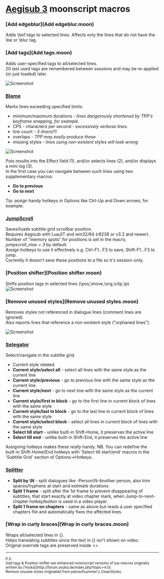 [Aegisub 3](https://github.com/Aegisub/Aegisub) moonscript macros
========

### [Add edgeblur](Add edgeblur.moon)
Adds \\be1 tags to selected lines.
Affects only the lines that do not have the \be or \blur tag.

### [Add tags](Add tags.moon)
Adds user-specified tags to all/selected lines.<br>
20 last used tags are remembered between sessions and may be re-applied (or just loaded) later.

![Screenshot](http://img542.imageshack.us/img542/8342/ufhi.png)

### [Blame](Blame.moon)
Marks lines exceeding specified limits:
* minimum/maximum durations - *lines dangerously shortened by TPP's keyframe snapping, for example.*
* CPS - characters per second - *excessively verbose lines.*
* line count - *3-liners!!1*
* overlaps - *TPP may easily produce those*
* missing styles - *lines using non-existent styles will look wrong*

![Screenshot](http://img801.imageshack.us/img801/1775/p620.png)

Puts results into the Effect field (1), and/or selects lines (2), and/or displays a mini log (3).<br>
In the first case you can navigate between such lines using two supplementary macros:
* **Go to previous**
* **Go to next**

Tip: assign handy hotkeys in Options like Ctrl-Up and Down arrows, for example.

### [JumpScroll](JumpScroll.moon)
Saves/loads subtitle grid scrollbar position.<br/>
Requires Aegisub with LuaJIT and win32/64 (r8238 or v3.2 and newer).<br/>
Number of "memory spots" for positions is set in the macro, *jumpscroll_max = 3* by default.<br/>
Assign hotkeys to use it effectively e.g. Ctrl-F1...F3 to save, Shift-F1...F3 to jump.<br/>
Currently it doesn't save these positions to a file so it's session-only.

### [Position shifter](Position shifter.moon)
Shifts position tags in selected lines (\pos,\move,\org,\clip,\p).<br/>
![Screenshot](http://i.imgur.com/MGzi22j.png)

### [Remove unused styles](Remove unused styles.moon)
Removes styles not referenced in dialogue lines (comment lines are ignored).<br>
Also reports lines that reference a non-existent style ("orphaned lines").

![Screenshot](http://img203.imageshack.us/img203/6941/eas7.png)

### [Selegator](Selegator.moon)
Select/navigate in the subtitle grid.

* Current style related:
 * **Current style/select all** - select all lines with the same style as the current line
 * **Current style/previous** - go to previous line with the same style as the current line
 * **Current style/next** - go to next line with the same style as the current line
 * **Current style/first in block** - go to the first line in current block of lines with the same style
 * **Current style/last in block** - go to the last line in current block of lines with the same style
 * **Current style/select block** - select all lines in current block of lines with the same style
* **Select till start** - unlike built-in Shift-Home, it preserves the active line
* **Select till end** - unlike built-in Shift-End, it preserves the active line

Assigning hotkeys makes these _really_ handy.
NB. You can redefine the built-in Shift-Home/End hotkeys with 'Select till start/end' macros in the 'Subtitle Grid' section of Options->Hotkeys.

### [Splitter](Splitter.moon)

* **Split by \\N** - split dialogues like -Person\N-Another person, also trim spaces/hyphens at start and estimate durations
* **Split 1 frame** - split after the 1st frame to prevent disappearing of subtitles, that start exactly at video chapter mark, when Jump-to-next-chapter hotkey/button is used in a video player.
* **Split 1 frame on chapters** - same as above but reads a user specified chapters file and automatically fixes the affected lines.

### [Wrap in curly braces](Wrap in curly braces.moon)
Wraps all/selected lines in {}.<br>
Helps translating subtitles since the text in {} isn't shown on video.<br>
Original override tags are preserved inside \<\>.

- - -
<sup>
P.S.
<br/>
Add tags & Position shifter are enhanced moonscript versions of lua-macros originally written by [Youka](http://forum.youka.de/index.php?topic=4.0).
<br/>
Remove unused styles originated from pieceofsummer's CleanStyles.
</sup>
